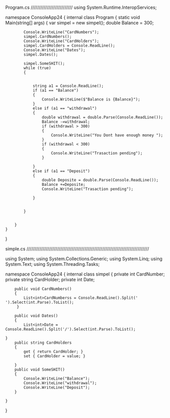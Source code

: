 Program.cs
//////////////////////////
using System.Runtime.InteropServices;

namespace ConsoleApp24
{
    internal class Program
    {
        static void Main(string[] args)
        {
            var simpel = new simpel();
            double Balance = 300;

            Console.WriteLine("CardNumbers");
            simpel.CardNumbers(); 
            Console.WriteLine("CardHolders");
            simpel.CardHolders = Console.ReadLine();
            Console.WriteLine("Dates");
            simpel.Dates();
            
            simpel.SomeSHIT();
            while (true)
            {


                string a1 = Console.ReadLine();
                if (a1 == "Balance")
                {
                    Console.WriteLine($"Balance is {Balance}");
                }
                else if (a1 == "withdrawal")
                {
                    double withdrawal = double.Parse(Console.ReadLine());
                    Balance -=withdrawal;
                    if (withdrawal > 300)
                    {
                        Console.WriteLine("You Dont have enough money ");
                    }
                    if (withdrawal < 300)
                    {
                        Console.WriteLine("Trasaction pending");
                    }

                }
                else if (a1 == "Deposit")
                {
                    double Deposite = double.Parse(Console.ReadLine());
                    Balance +=Deposite;
                    Console.WriteLine("Trasaction pending");

                }
                

            }


        }
    }
}



simple.cs
////////////////////////////////////////////////////////////////////////////



using System;
using System.Collections.Generic;
using System.Linq;
using System.Text;
using System.Threading.Tasks;

namespace ConsoleApp24
{
    internal class simpel
    {
        private int CardNumber;
        private string CardHolder;
        private int Date;


        public void CardNumbers()
        {
            List<int>CardNumberss = Console.ReadLine().Split(' ').Select(int.Parse).ToList();
         }
    
        public void Dates()
        {
            List<int>Date = Console.ReadLine().Split('/').Select(int.Parse).ToList();

    }
        public string CardHolders
        {
            get { return CardHolder; }
            set { CardHolder = value; }

        }
        public void SomeSHIT()
        {
            Console.WriteLine("Balance");
            Console.WriteLine("withdrawal");
            Console.WriteLine("Deposit");
        }
        
    }
}
